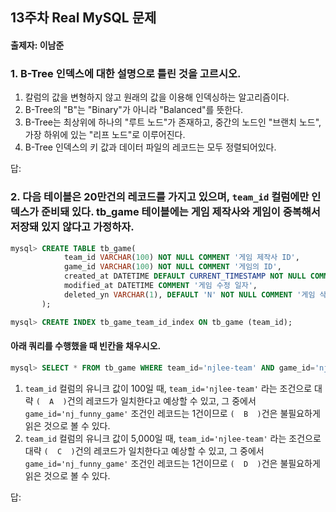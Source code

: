 ## 13주차 Real MySQL 문제
#### 출제자: 이남준

### 1. B-Tree 인덱스에 대한 설명으로 틀린 것을 고르시오.
1. 칼럼의 값을 변형하지 않고 원래의 값을 이용해 인덱싱하는 알고리즘이다.
2. B-Tree의 "B"는 "Binary"가 아니라 "Balanced"를 뜻한다.
3. B-Tree는 최상위에 하나의 "루트 노드"가 존재하고, 중간의 노드인 "브랜치 노드", 가장 하위에 있는 "리프 노드"로 이루어진다.
4. B-Tree 인덱스의 키 값과 데이터 파일의 레코드는 모두 정렬되어있다.

답: 


### 2. 다음 테이블은 20만건의 레코드를 가지고 있으며, `team_id` 컬럼에만 인덱스가 준비돼 있다. tb_game 테이블에는 게임 제작사와 게임이 중복해서 저장돼 있지 않다고 가정하자.
```sql
mysql> CREATE TABLE tb_game(
            team_id VARCHAR(100) NOT NULL COMMENT '게임 제작사 ID',
            game_id VARCHAR(100) NOT NULL COMMENT '게임의 ID',
            created_at DATETIME DEFAULT CURRENT_TIMESTAMP NOT NULL COMMENT '게임 등록 일자',
            modified_at DATETIME COMMENT '게임 수정 일자',
            deleted_yn VARCHAR(1), DEFAULT 'N' NOT NULL COMMENT '게임 삭제 여부(Y/N)'
       );

mysql> CREATE INDEX tb_game_team_id_index ON tb_game (team_id);
```

#### 아래 쿼리를 수행했을 때 빈칸을 채우시오.
```sql
mysql> SELECT * FROM tb_game WHERE team_id='njlee-team' AND game_id='nj_funny_game';
```

1. `team_id` 컬럼의 유니크 값이 100일 때, `team_id='njlee-team'` 라는 조건으로 대략 `(  A  )`건의 레코드가 일치한다고 예상할 수 있고, 그 중에서 `game_id='nj_funny_game'` 조건인 레코드는 1건이므로 `(  B  )`건은 불필요하게 읽은 것으로 볼 수 있다.
2. `team_id` 컬럼의 유니크 값이 5,000일 때, `team_id='njlee-team'` 라는 조건으로 대략 `(  C  )`건의 레코드가 일치한다고 예상할 수 있고, 그 중에서 `game_id='nj_funny_game'` 조건인 레코드는 1건이므로 `(  D  )`건은 불필요하게 읽은 것으로 볼 수 있다.

답:
